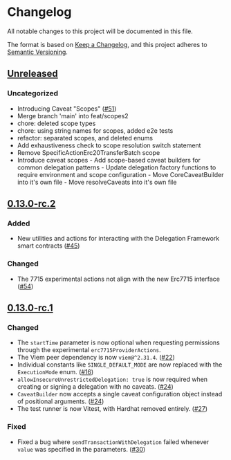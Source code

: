 # Changelog

All notable changes to this project will be documented in this file.

The format is based on [Keep a Changelog](https://keepachangelog.com/en/1.0.0/),
and this project adheres to [Semantic Versioning](https://semver.org/spec/v2.0.0.html).

## [Unreleased]

### Uncategorized

- Introducing Caveat "Scopes" ([#51](https://github.com/MetaMask/delegation-toolkit/pull/51))
- Merge branch 'main' into feat/scopes2
- chore: deleted scope types
- chore: using string names for scopes, added e2e tests
- refactor: separated scopes, and deleted enums
- Add exhaustiveness check to scope resolution switch statement
- Remove SpecificActionErc20TransferBatch scope
- Introduce caveat scopes - Add scope-based caveat builders for common delegation patterns - Update delegation factory functions to require environment and scope configuration - Move CoreCaveatBuilder into it's own file - Move resolveCaveats into it's own file

## [0.13.0-rc.2]

### Added

- New utilities and actions for interacting with the Delegation Framework smart contracts ([#45](https://github.com/MetaMask/delegation-toolkit/pull/45))

### Changed

- The 7715 experimental actions not align with the new Erc7715 interface ([#54](https://github.com/MetaMask/delegation-toolkit/pull/54))

## [0.13.0-rc.1]

### Changed

- The `startTime` parameter is now optional when requesting permissions through the experimental `erc7715ProviderActions`.
- The Viem peer dependency is now `viem@^2.31.4`. ([#22](https://github.com/metamask/delegation-toolkit/pull/22))
- Individual constants like `SINGLE_DEFAULT_MODE` are now replaced with the `ExecutionMode` enum. ([#16](https://github.com/metamask/delegation-toolkit/pull/16))
- `allowInsecureUnrestrictedDelegation: true` is now required when creating or signing a delegation with no caveats. ([#24](https://github.com/metamask/delegation-toolkit/pull/24))
- `CaveatBuilder` now accepts a single caveat configuration object instead of positional arguments. ([#24](https://github.com/metamask/delegation-toolkit/pull/24))
- The test runner is now Vitest, with Hardhat removed entirely. ([#27](https://github.com/metamask/delegation-toolkit/pull/27))

### Fixed

- Fixed a bug where `sendTransactionWithDelegation` failed whenever `value` was specified in the parameters. ([#30](https://github.com/metamask/delegation-toolkit/pull/30))

[Unreleased]: https://github.com/MetaMask/delegation-toolkit/compare/@metamask/delegation-toolkit@0.13.0-rc.2...HEAD
[0.13.0-rc.2]: https://github.com/MetaMask/delegation-toolkit/compare/@metamask/delegation-toolkit@0.13.0-rc.1...@metamask/delegation-toolkit@0.13.0-rc.2
[0.13.0-rc.1]: https://github.com/MetaMask/delegation-toolkit/releases/tag/@metamask/delegation-toolkit@0.13.0-rc.1
